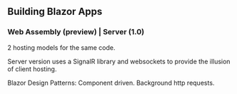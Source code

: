 ## Building Blazor Apps

### Web Assembly (preview) | Server (1.0)

2 hosting models for the same code.

Server version uses a SignalR library and websockets to provide the illusion of client hosting.

Blazor Design Patterns: Component driven. Background http requests.



